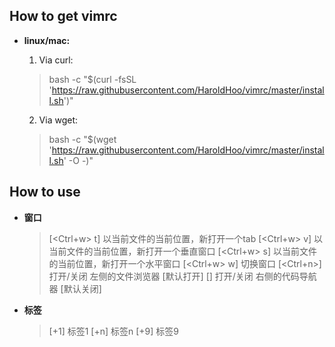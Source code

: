 ## How to get vimrc

* **linux/mac:**
   1. Via curl: 
   > bash -c "$(curl -fsSL 'https://raw.githubusercontent.com/HaroldHoo/vimrc/master/install.sh')"

   2. Via wget:
   > bash -c "$(wget 'https://raw.githubusercontent.com/HaroldHoo/vimrc/master/install.sh' -O -)"

## How to use

* **窗口**
    > [<Ctrl+w> t]    以当前文件的当前位置，新打开一个tab
    > [<Ctrl+w> v]    以当前文件的当前位置，新打开一个垂直窗口
    > [<Ctrl+w> s]    以当前文件的当前位置，新打开一个水平窗口
    > [<Ctrl+w> w]    切换窗口
    > [<Ctrl+n>]      打开/关闭 左侧的文件浏览器 [默认打开]
    > [<Enter>]       打开/关闭 右侧的代码导航器 [默认关闭]

* **标签**
    > [<Space>+1]     标签1
    > [<Space>+n]     标签n
    > [<Space>+9]     标签9
